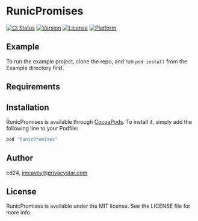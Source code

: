 # RunicPromises

[![CI Status](http://img.shields.io/travis/cd24/RunicPromises.svg?style=flat)](https://travis-ci.org/cd24/RunicPromises)
[![Version](https://img.shields.io/cocoapods/v/RunicPromises.svg?style=flat)](http://cocoapods.org/pods/RunicPromises)
[![License](https://img.shields.io/cocoapods/l/RunicPromises.svg?style=flat)](http://cocoapods.org/pods/RunicPromises)
[![Platform](https://img.shields.io/cocoapods/p/RunicPromises.svg?style=flat)](http://cocoapods.org/pods/RunicPromises)

## Example

To run the example project, clone the repo, and run `pod install` from the Example directory first.

## Requirements

## Installation

RunicPromises is available through [CocoaPods](http://cocoapods.org). To install
it, simply add the following line to your Podfile:

```ruby
pod "RunicPromises"
```

## Author

cd24, jmcavey@privacystar.com

## License

RunicPromises is available under the MIT license. See the LICENSE file for more info.

